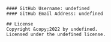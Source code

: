 
    #### GitHub Username: undefined
    #### GitHub Email Address: undefined

    ## License
    Copyright &copy;2022 by undefined.
    Licensed under the undefined license.
    